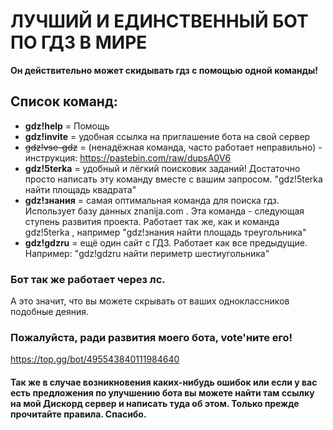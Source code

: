 # ЛУЧШИЙ И ЕДИНСТВЕННЫЙ БОТ ПО ГДЗ В МИРЕ

**Он действительно может скидывать гдз с помощью одной команды!**

## Список команд:
- **gdz!help** = Помощь
- **gdz!invite** = удобная ссылка на приглашение бота на свой сервер
- ~~gdz!vse-gdz~~ = (ненадёжная команда, часто работает неправильно) - инструкция: https://pastebin.com/raw/dupsA0V6
- **gdz!5terka** = удобный и лёгкий поисковик заданий! Достаточно просто написать эту команду вместе с вашим запросом. "gdz!5terka найти площадь квадрата"
- **gdz!знания** = самая оптимальная команда для поиска гдз. Использует базу данных znanija.com . Эта команда - следующая ступень развития проекта. Работает так же, как и команда gdz!5terka , например "gdz!знания найти площадь треугольника"
- **gdz!gdzru** = ещё один сайт с ГДЗ. Работает как все предыдущие. Например: "gdz!gdzru найти периметр шестиугольника"






### Бот так же работает через лс. 
А это значит, что вы можете скрывать от ваших одноклассников подобные деяния.

### Пожалуйста, ради развития моего бота, vote'ните его!
https://top.gg/bot/495543840111984640
#### Так же в случае возникновения каких-нибудь ошибок или если у вас есть предложения по улучшению бота вы можете найти там ссылку на мой Дискорд сервер и написать туда об этом. Только прежде прочитайте правила. Спасибо.
